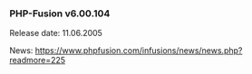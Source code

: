 ### PHP-Fusion v6.00.104
Release date: 11.06.2005

News: https://www.phpfusion.com/infusions/news/news.php?readmore=225
